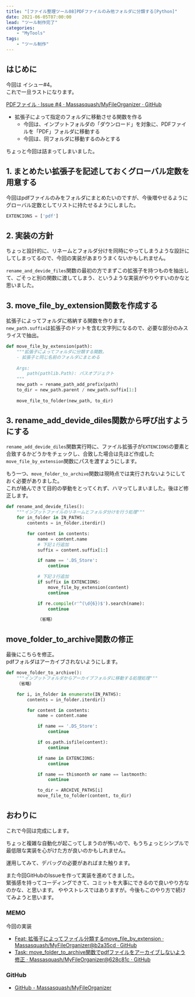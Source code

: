 ```yaml
---
title: "[ファイル整理ツール08]PDFファイルのみ他フォルダに分類する[Python]"
date: 2021-06-05T07:00:00
lead: "ツール制作完了"
categories: 
    - "MyTools"
tags: 
    - "ツール制作"
---
```


## はじめに
今回は イシュー#4。  
これで一旦ラストになります。　　

[PDFファイル · Issue #4 · Massasquash/MyFileOrganizer · GitHub](https://github.com/Massasquash/MyFileOrganizer/issues/4)

- 拡張子によって指定のフォルダに移動させる関数を作る
  - 今回は、インプットフォルダの「ダウンロード」を対象に、PDFファイルを「PDF」フォルダに移動する
  - 今回は、同フォルダに移動するのみとする

ちょっと今回は詰まってしまいました。


## 1. まとめたい拡張子を記述しておくグローバル定数を用意する
今回はpdfファイルのみをフォルダにまとめたいのですが、今後増やせるようにグローバル定数としてリストに持たせるようにしました。  

```python
EXTENCIONS = ['pdf']
```

## 2. 実装の方針
ちょっと設計的に、リネームとフォルダ分けを同時にやってしまうような設計にしてしまってるので、今回の実装があまりうまくないかもしれません。  

`rename_and_devide_files`関数の最初の方でまずこの拡張子を持つものを抽出して、ごそっと別の関数に渡してしまう、というような実装がやりやすいのかなと思いました。  


## 3. move_file_by_extension関数を作成する
拡張子によってフォルダに格納する関数を作ります。  
`new_path.suffix`は拡張子のドットを含む文字列になるので、必要な部分のみスライスで抽出。

```python
def move_file_by_extension(path):
    """拡張子によってフォルダに分類する関数。
    - 拡張子と同じ名前のフォルダにまとめる
    
    Args:
        path(pathlib.Path): パスオブジェクト
    """
    new_path = rename_path_add_prefix(path)
    to_dir = new_path.parent / new_path.suffix[1:]
    
    move_file_to_folder(new_path, to_dir)
```

## 3. rename_add_devide_diles関数から呼び出すようにする
`rename_add_devide_diles`関数実行時に、ファイル拡張子が`EXTENCIONS`の要素と合致するかどうかをチェックし、合致した場合は先ほど作成した`move_file_by_extension`関数にパスを渡すようにします。  

もう一つ、`move_folder_to_archive`関数は現時点では実行されないようにしておく必要がありました。  
これが絡んできて目的の挙動をとってくれず、ハマってしまいました。後ほど修正します。

```python
def rename_and_devide_files():
    """インプットファイルのリネームとフォルダ分けを行う処理"""
    for in_folder in IN_PATHS:
        contents = in_folder.iterdir()

        for content in contents:
            name = content.name
            # 下記１行追加
            suffix = content.suffix[1:]

            if name == '.DS_Store':
                continue

            # 下記３行追加
            if suffix in EXTENCIONS:
                move_file_by_extension(content)
                continue

            if re.compile(r'^(\d{6})$').search(name):
                continue

            （省略）
```

## move_folder_to_archive関数の修正
最後にこちらを修正。  
pdfフォルダはアーカイブされないようにします。  

```python
def move_folder_to_archive():
    """インプットフォルダからアーカイブフォルダに移動する処理処理"""
    （省略）

    for i, in_folder in enumerate(IN_PATHS):
        contents = in_folder.iterdir()

        for content in contents:
            name = content.name

            if name == '.DS_Store':
                continue

            if os.path.isfile(content):
                continue

            if name in EXTENCIONS:
                continue

            if name == thismonth or name == lastmonth:
                continue

            to_dir = ARCHIVE_PATHS[i]
            move_file_to_folder(content, to_dir)
```

## おわりに
これで今回は完成にします。  

ちょっと複雑な自動化が起こってしまうのが怖いので、もうちょっとシンプルで最低限な実装を心がけた方が良いのかもしれません。  

運用してみて、デバッグの必要があればまた触ります。

また今回GitHubのIssueを作って実装を進めてきました。  
緊張感を持ってコーディングできて、コミットを大事にできるので良いやり方なのかな、と思います。
ややストレスではありますが。今後もこのやり方で続けてみようと思います。


### MEMO
今回の実装
- [Feat: 拡張子によってファイル分類するmove_file_by_extension · Massasquash/MyFileOrganizer@b2a35cd · GitHub](https://github.com/Massasquash/MyFileOrganizer/commit/b2a35cd8dc9ea69a44b5701d4644216062fea878)
- [Task: move_folder_to_archive関数でpdfファイルをアーカイブしないよう修正 · Massasquash/MyFileOrganizer@628c81c · GitHub](https://github.com/Massasquash/MyFileOrganizer/commit/628c81cd8e1785ba8a9c962c45a7c21c7082951a)
　
### GitHub
- [GitHub - Massasquash/MyFileOrganizer](https://github.com/Massasquash/MyFileOrganizer)
